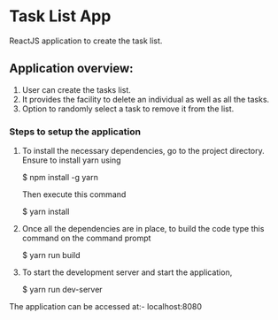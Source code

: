 # Task List App
ReactJS application to create the task list.

## Application overview:
1. User can create the tasks list.
2. It provides the facility to delete an individual as well as all the tasks.
3. Option to randomly select a task to remove it from the list.

### Steps to setup the application
1. To install the necessary dependencies, go to the project directory.
	Ensure to install yarn using
	
	$ npm install -g yarn
	
	Then execute this command
	
	$ yarn install
	
2. Once all the dependencies are in place, to build the code type this command on the command prompt
	
	$ yarn run build
	
3. To start the development server and start the application,
	
	$ yarn run dev-server
	
The application can be accessed at:- localhost:8080

